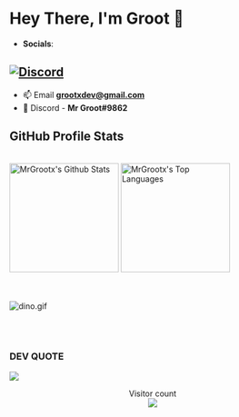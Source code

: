 # Hey There, I'm Groot 👋


* **Socials**:

[![Discord](https://img.shields.io/badge/Discord-%237289DA.svg?logo=discord&logoColor=white)](htttps://discord.gg/https://https://discord.gg/Nm5FSxK2gv)
---

- 📫 Email **grootxdev@gmail.com**
- 🤖 Discord - **Mr Groot#9862**

<!-- # 💻 **MY TECH STACK**

## **LANGUAGES**

![HTML5](https://img.shields.io/badge/html5-%23E34F26.svg?style=for-the-badge&logo=html5&logoColor=white) ![CSS5](https://img.shields.io/badge/css5-%231572B6.svg?style=for-the-badge&logo=css5&logoColor=white) ![JavaScript](https://img.shields.io/badge/javascript-%23323330.svg?style=for-the-badge&logo=javascript&logoColor=%0000FF) 


## **DATABASE**

![MySQL](https://img.shields.io/badge/mysql-%2300f.svg?style=for-the-badge&logo=mysql&logoColor=white) ![MongoDB](https://img.shields.io/badge/MongoDB-%234ea94b.svg?style=for-the-badge&logo=mongodb&logoColor=white)

 -->



## **GitHub Profile Stats** 
  <br/>
    <a href="https://github.com/MrGrootx/github-readme-stats"><img alt="MrGrootx's Github Stats" src="https://github-readme-stats.vercel.app/api/?username=MrGrootx&show_icons=true&count_private=true&theme=default&hide_border=true&bg_color=000&title_color=fff&icon_color=00E676" height="192px"/></a>
  <a href="https://github.com/anuraghazra/github-readme-stats"><img alt="MrGrootx's Top Languages" src="https://github-readme-stats.vercel.app/api/top-langs/?username=MrGrootx&langs_count=8&layout=compact&theme=default&hide_border=true&bg_color=000&title_color=fff&icon_color=444&hide=Jupyter%20Notebook" height="192px"/></a>
  <br/>


<!-- <p align="center">
        <h1 align="center" >📊 My GitHub Stats:</h1>
      </p>

<p align="center"> 
        <img src="https://github-readme-stats.vercel.app/api?username=MrGrootx&theme=dark&hide_border=false&include_all_commits=false&count_private=false" />
      </p> -->
<!-- <p align="center"> 
        <img src="https://github-readme-streak-stats.herokuapp.com/?user=MrGrootx&theme=dark&hide_border=false" />
      </p> -->


 <!-- <p align="center">
        <br>
        <img src="https://lanyard.cnrad.dev/api/920992520987607040">
        <br>
      </p>
       -->
<br>
<br>

<p> 
<img a data-target="animated-image.replacedImage" alt="dino.gif" class="AnimatedImagePlayer-animatedImage" src="https://github.com/saadeghi/saadeghi/raw/master/dino.gif" style="display: block; opacity: 7;">
</p>


<br>
<br>

###  **DEV QUOTE**

[![](https://quotes-github-readme.vercel.app/api?type=horizontal)](https://github.com/piyushsuthar/github-readme-quotes)


<p align="center"> 
  Visitor count<br>
  <img src="https://profile-counter.glitch.me/MrGrootx/count.svg" />
</p>








